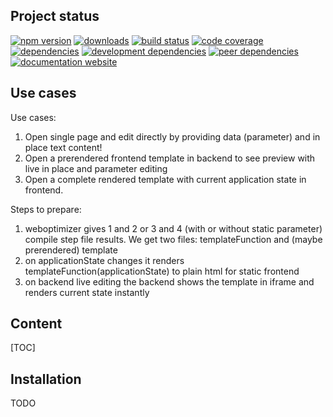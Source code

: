 <!-- !/usr/bin/env markdown
-*- coding: utf-8 -*-
region header
Copyright Torben Sickert 16.12.2012

License
-------

This library written by Torben Sickert stand under a creative commons naming
3.0 unported license. see http://creativecommons.org/licenses/by/3.0/deed.de
endregion -->

Project status
--------------

[![npm version](https://badge.fury.io/js/website-builder.svg)](https://www.npmjs.com/package/website-builder)
[![downloads](https://img.shields.io/npm/dy/website-builder.svg)](https://www.npmjs.com/package/website-builder)
[![build status](https://travis-ci.org/thaibault/websiteBuilder.svg?branch=master)](https://travis-ci.org/thaibault/websiteBuilder)
[![code coverage](https://coveralls.io/repos/github/thaibault/websiteBuilder/badge.svg)](https://coveralls.io/github/thaibault/websiteBuilder)
[![dependencies](https://img.shields.io/david/thaibault/website-builder.svg)](https://david-dm.org/thaibault/website-builder)
[![development dependencies](https://img.shields.io/david/dev/thaibault/website-builder.svg)](https://david-dm.org/thaibault/website-builder=dev)
[![peer dependencies](https://img.shields.io/david/peer/thaibault/website-builder.svg)](https://david-dm.org/thaibault/website-builder?type=peer)
[![documentation website](https://img.shields.io/website-up-down-green-red/http/torben.website/websiteBuilder.svg?label=documentation-website)](http://torben.website/websiteBuilder)

<!--|deDE:Einsatzmöglichkeiten-->
Use cases
---------

Use cases:

1. Open single page and edit directly by providing data (parameter) and in place text content!
2. Open a prerendered frontend template in backend to see preview with live in place and parameter editing
3. Open a complete rendered template with current application state in frontend.

Steps to prepare:

1. weboptimizer gives 1 and 2 or 3 and 4 (with or without static parameter) compile step file results. We get two files: templateFunction and (maybe prerendered) template
2. on applicationState changes it renders templateFunction(applicationState) to plain html for static frontend
3. on backend live editing the backend shows the template in iframe and renders current state instantly

<!--|deDE:Inhalt-->
Content
-------

<!--Place for automatic generated table of contents.-->
[TOC]

<!--|deDE:Installation-->
Installation
------------

TODO

<!-- region modline
vim: set tabstop=4 shiftwidth=4 expandtab:
vim: foldmethod=marker foldmarker=region,endregion:
endregion -->
